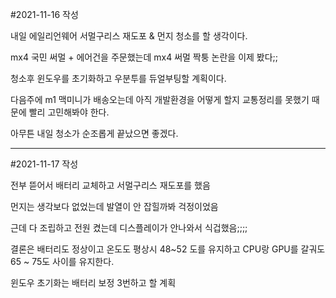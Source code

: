 #2021-11-16 작성

내일 에일리언웨어 서멀구리스 재도포 & 먼지 청소를 할 생각이다.

mx4 국민 써멀 + 에어건을 주문했는데 mx4 써멀 짝퉁 논란을 이제 봤다;;

청소후 윈도우를 초기화하고 우분투를 듀얼부팅할 계획이다.

다음주에 m1 맥미니가 배송오는데 아직 개발환경을 어떻게 할지 교통정리를 못했기 때문에 빨리 고민해봐야 한다.

아무튼 내일 청소가 순조롭게 끝났으면 좋겠다.

----

#2021-11-17 작성

전부 뜯어서 배터리 교체하고 서멀구리스 재도포를 했음

먼지는 생각보다 없었는데 발열이 안 잡힐까봐 걱정이었음

근데 다 조립하고 전원 켰는데 디스플레이가 안나와서 식겁했음;;;;

결론은 배터리도 정상이고 온도도 평상시 48~52 도를 유지하고 CPU랑 GPU를 갈궈도 65 ~ 75도 사이를 유지한다.

윈도우 초기화는 배터리 보정 3번하고 할 계획